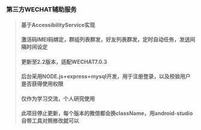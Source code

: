 ### 第三方WECHAT辅助服务
> #### 基于AccessibilityService实现
> #### 激活码IMEI码绑定，群组列表群发，好友列表群发，定时自动任务，发送间隔时间设定
> #### 更新至2.2版本，适配WECHAT7.0.3
> #### 后台采用NODE.js+express+mysql开发，用于注册登录，以及校验用户是否获得使用权限
> #### 仅作为学习交流，个人研究使用
> #### 此项目停止更新，每个版本的微信都会换className，用android-studio自带工具对照修改就可以
